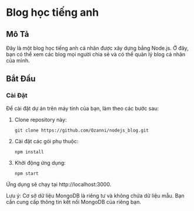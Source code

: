 
# Blog học tiếng anh

## Mô Tả

Đây là một blog học tiếng anh cá nhân được xây dựng bằng Node.js. Ở đây, bạn có thể xem các blog mọi người chia sẻ và có thể quản lý blog cá nhân của mình.

## Bắt Đầu

### Cài Đặt

Để cài đặt dự án trên máy tính của bạn, làm theo các bước sau:

1. Clone repository này:

   ```shell
   git clone https://github.com/Ozanni/nodejs_blog.git
   
2. Cài đặt các gói phụ thuộc:
   ```shell
   npm install
   
3. Khởi động ứng dụng:
    ```shell
    npm start
    
  Ứng dụng sẽ chạy tại http://localhost:3000.
  
Lưu ý: Cơ sở dữ liệu MongoDB là riêng tư và không chứa dữ liệu mẫu. Bạn cần cung cấp thông tin kết nối MongoDB của riêng bạn.

